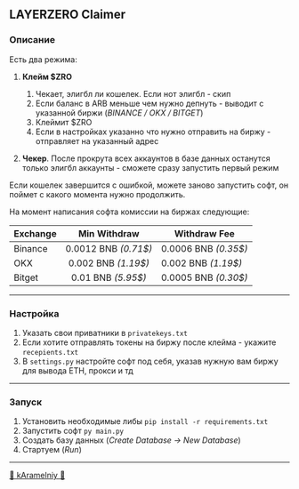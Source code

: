 ## LAYERZERO Claimer


### Описание
Есть два режима:
1) **Клейм $ZRO**
   1. Чекает, элигбл ли кошелек. Если нот элигбл - скип
   2. Если баланс в ARB меньше чем нужно депнуть - выводит с указанной биржи (*BINANCE / OKX / BITGET*)
   3. Клеймит $ZRO
   4. Если в настройках указанно что нужно отправить на биржу - отправляет на указанный адрес

2) **Чекер**. После прокрута всех аккаунтов в базе данных останутся только элигбл аккаунты - сможете 
сразу запустить первый режим 

Если кошелек завершится с ошибкой, можете заново запустить софт, он поймет с какого момента нужно продолжить. 

На момент написания софта комиссии на биржах следующие:

| Exchange |     Min Withdraw     | Withdraw Fee         |
|----------|:--------------------:|----------------------|
| Binance  | 0.0012 BNB *(0.71$)* | 0.0006 BNB *(0.35$)* |
| OKX      | 0.002 BNB *(1.19$)*  | 0.002 BNB *(1.19$)*  |
| Bitget   |  0.01 BNB *(5.95$)*  | 0.0005 BNB *(0.30$)* |

---

### Настройка

1. Указать свои приватники в `privatekeys.txt`
2. Если хотите отправлять токены на биржу после клейма - укажите `recepients.txt`
3. В `settings.py` настройте софт под себя, указав нужную вам биржу для вывода ETH, прокси и тд

---

### Запуск

1. Установить необходимые либы `pip install -r requirements.txt`
2. Запустить софт `py main.py`
3. Создать базу данных (*Create Database -> New Database*)
4. Стартуем (*Run*)

---

[🍭 kAramelniy 🍭](https://t.me/kAramelniy)
